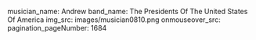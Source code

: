 musician_name: Andrew
band_name: The Presidents Of The United States Of America
img_src: images/musician0810.png
onmouseover_src: 
pagination_pageNumber: 1684